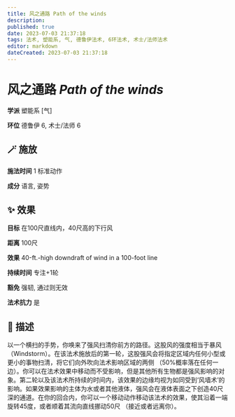 ```yaml
---
title: 风之通路 Path of the winds
description: 
published: true
date: 2023-07-03 21:37:18
tags: 法术, 塑能系, 气, 德鲁伊法术, 6环法术, 术士/法师法术
editor: markdown
dateCreated: 2023-07-03 21:37:18
---
```


# **风之通路** *Path of the winds*

**学派** 塑能系 \[气\] 

**环位** 德鲁伊 6, 术士/法师 6

## 🪄 施放

**施法时间** 1 标准动作

**成分** 语言, 姿势

## ✨ 效果 

**目标** 在100尺直线内，40尺高的下行风 

**距离** 100尺 

**效果** 40-ft.-high downdraft of wind in a 100-foot line 

**持续时间** 专注+1轮 

**豁免** 强韧, 通过则无效

**法术抗力** 是

## 📖 描述

以一个横扫的手势，你唤来了强风扫清你前方的路径。这股风的强度相当于暴风 （Windstorm）。在该法术施放后的第一轮，这股强风会将指定区域内任何小型或更小的事物扫清，将它们向外吹向法术影响区域的两侧 （50%概率落在任何一边）。你可以在法术效果中移动而不受影响，但是其他所有生物都是强风影响的对象。第二轮以及该法术所持续的时间内，该效果的边缘均视为如同受到‘风墙术’的影响。如果效果影响的主体为水或者其他液体，强风会在液体表面之下创造40尺深的通道。在你的回合内，你可以一个移动动作移动该法术的效果，使其沿着一端旋转45度，或者顺着其流向直线挪动50尺 （接近或者远离你）。
    